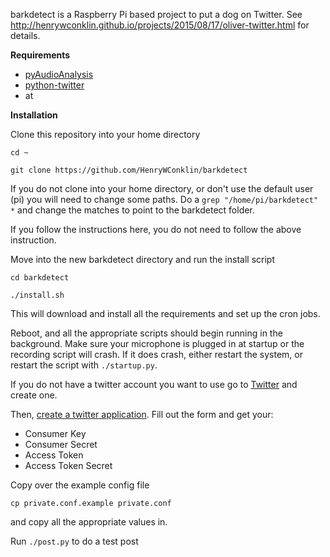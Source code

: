 barkdetect is a Raspberry Pi based project to put a dog on Twitter. 
See http://henrywconklin.github.io/projects/2015/08/17/oliver-twitter.html for details.

**Requirements**

* [pyAudioAnalysis](https://github.com/tyiannak/pyAudioAnalysis)
* [python-twitter](https://github.com/bear/python-twitter) 
* at 

**Installation**

Clone this repository into your home directory

`cd ~`

`git clone https://github.com/HenryWConklin/barkdetect`

If you do not clone into your home directory, or don't use the default user (pi) you will need to change some paths. Do a `grep "/home/pi/barkdetect" *` and change the matches to point to the barkdetect folder.

If you follow the instructions here, you do not need to follow the above instruction.

Move into the new barkdetect directory and run the install script

`cd barkdetect`

`./install.sh`

This will download and install all the requirements and set up the cron jobs.

Reboot, and all the appropriate scripts should begin running in the background. Make sure your microphone is plugged in at startup or the recording script will crash. If it does crash, either restart the system, or restart the script with `./startup.py`.

If you do not have a twitter account you want to use go to [Twitter](https://www.twitter.com) and create one.

Then, [create a twitter application](https://apps.twitter.com/). Fill out the form and get your:
* Consumer Key
* Consumer Secret
* Access Token
* Access Token Secret

Copy over the example config file

`cp private.conf.example private.conf`

and copy all the appropriate values in.

Run `./post.py` to do a test post






